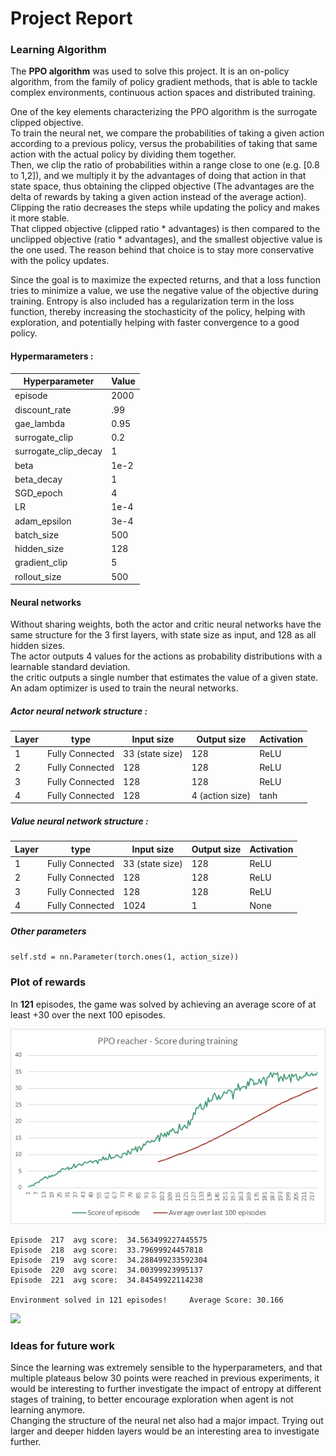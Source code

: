 # Project Report

### Learning Algorithm

The **PPO algorithm** was used to solve this project.
It is an on-policy algorithm, from the family of policy gradient methods, that is able to tackle complex environments, continuous action spaces and distributed training.

One of the key elements characterizing the PPO algorithm is the surrogate clipped objective. \
To train the neural net, we compare the probabilities of taking a given action according to a previous policy, versus the probabilities of taking that same action with the actual policy by dividing them together. \
Then, we clip the ratio of probabilities within a range close to one (e.g. [0.8 to 1,2]), and we multiply it by the advantages of doing that action in that state space, thus obtaining the clipped objective (The advantages are the delta of rewards by taking a given action instead of the average action). \
Clipping the ratio decreases the steps while updating the policy and makes it more stable. \
That clipped objective (clipped ratio * advantages) is then compared to the unclipped objective (ratio * advantages), and the smallest objective value is the one used. The reason behind that choice is to stay more conservative with the policy updates.

Since the goal is to maximize the expected returns, and that a loss function tries to minimize a value, we use the negative value of the objective during training.
Entropy is also included has a regularization term in the loss function, thereby increasing the stochasticity of the policy, helping with exploration, and potentially helping with faster convergence to a good policy.

#### Hypermarameters :
|Hyperparameter|Value|
|--------------|-----|
|episode | 2000 |
|discount_rate | .99 |
|gae_lambda | 0.95 |
|surrogate_clip | 0.2 |
|surrogate_clip_decay | 1 |
|beta | 1e-2 |
|beta_decay | 1 |
|SGD_epoch | 4 |
|LR | 1e-4 |
|adam_epsilon | 3e-4 |
|batch_size | 500 |
|hidden_size | 128 |
|gradient_clip | 5 |
|rollout_size | 500 |

#### Neural networks

Without sharing weights, both the actor and critic neural networks have the same structure for the 3 first layers, with state size as input, and 128 as all hidden sizes. \
The actor outputs 4 values for the actions as probability distributions with a learnable standard deviation. \
the critic outputs a single number that estimates the value of a given state. \
An adam optimizer is used to train the neural networks.

##### Actor neural network structure :

| Layer | type | Input size | Output size | Activation |
|-------|------|------------|-------------|------------|
|1 | Fully Connected | 33 (state size) | 128 | ReLU |
|2  | Fully Connected | 128 | 128 | ReLU |
|3 | Fully Connected | 128 | 128 | ReLU |
|4  | Fully Connected | 128 | 4 (action size) | tanh |

##### Value neural network structure :

| Layer | type | Input size | Output size | Activation |
|-------|------|------------|-------------|------------|
|1 | Fully Connected | 33 (state size) | 128 | ReLU |
|2  | Fully Connected | 128 | 128 | ReLU |
|3  | Fully Connected | 128 | 128 | ReLU |
|4 | Fully Connected | 1024 | 1 | None |

##### Other parameters
`self.std = nn.Parameter(torch.ones(1, action_size))`

### Plot of rewards

In **121** episodes, the game was solved by achieving an average score of at least +30 over the next 100 episodes.

![](images/Reacher_plot1.png)

```
Episode  217  avg score:  34.563499227445575
Episode  218  avg score:  33.79699924457818
Episode  219  avg score:  34.288499233592304
Episode  220  avg score:  34.00399923995137
Episode  221  avg score:  34.84549922114238

Environment solved in 121 episodes!     Average Score: 30.166
```

![](images/Reacher_g1.gif)

### Ideas for future work

Since the learning was extremely sensible to the hyperparameters, and that multiple plateaus below 30 points were reached in previous experiments, it would be interesting to further investigate the impact of entropy at different stages of training, to better encourage exploration when agent is not learning anymore. \
Changing the structure of the neural net also had a major impact. Trying out larger and deeper hidden layers would be an interesting area to investigate further. 
